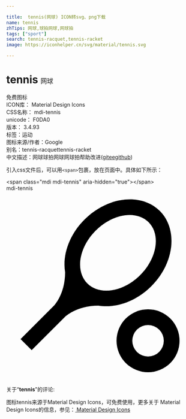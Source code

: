 ```yaml
---

title:  tennis(网球) ICON转svg、png下载
name: tennis
zhTips: 网球,球拍网球,网球拍
tags: ["sport"]
search: tennis-racquet,tennis-racket
image: https://iconhelper.cn/svg/material/tennis.svg

---
```


# tennis  <small style="font-size: 60%;font-weight: 100">网球</small>


<div class="detail-page">
<p>
<span><span class="badge-success badge">免费图标</span> </span>
<br/>
<span>
ICON库：
<span class="badge-secondary badge">Material Design Icons</span> 
</span>
<br/>
<span>
CSS名称：
<span class="badge-secondary badge">mdi-tennis</span> 
</span>
<br/>
<span>
unicode：
<span class="badge-secondary badge">F0DA0</span> 
<copy-btn content='F0DA0' btn-title=""></copy-btn>
<copy-btn :content='String.fromCodePoint(parseInt("F0DA0", 16))' btn-title="复制U"></copy-btn>
</span>
<br/>
<span>
版本：
<span class="badge-secondary badge">3.4.93</span> 
</span><br/><span>标签：<span class="badge-light badge"><router-link to="/tags/sport.html">运动</router-link></span></span>
<br/>
<span>图标来源/作者：<span class="badge-light badge">Google</span></span> 
<br/>
<span>别名：<span class="badge-light badge">tennis-racquet</span><span class="badge-light badge">tennis-racket</span></span><br/><span class="zh-detail">中文描述：<span class="badge-primary badge">网球</span><span class="badge-primary badge">球拍网球</span><span class="badge-primary badge">网球拍</span><span class="help-link"><span>帮助改进</span>(<a href="https://gitee.com/liuwave/icon-helper/edit/master/json/material/tennis.json" target="_blank" rel="noopener noreferrer">gitee</a><a href="https://github.com/liuwave/icon-helper/edit/master/json/material/tennis.json" target="_blank" rel="noopener noreferrer">github</a></span>)</span><br/>
</p>
</div>
<div class="alert alert-dark">
  <i class="mdi mdi-tennis mdi-48px"></i>
  <i class="mdi mdi-tennis mdi-36px"></i>
  <i class="mdi mdi-tennis mdi-24px"></i>
  <i class="mdi mdi-tennis mdi-18px"></i>
</div>
<div>
  <p>引入css文件后，可以用<code>&lt;span&gt;</code>包裹，放在页面中。具体如下所示：    
  </p>
  <div class="alert alert-primary" style="font-size: 14px">
    &lt;span class="mdi mdi-tennis" aria-hidden="true"&gt;&lt;/span&gt;
    <copy-btn content='<span class="mdi mdi-tennis" aria-hidden="true"></span>'></copy-btn>
  </div>
  <div class="alert alert-secondary">
    <i class="mdi mdi-tennis"
    style="font-size: 24px"
    aria-hidden="true"></i> mdi-tennis
    <copy-btn content="mdi-tennis" btn-title="复制图标名称"></copy-btn>
  </div>
</div>
<div id="svg" class="svg-wrap">
<svg xmlns="http://www.w3.org/2000/svg" viewBox="0 0 24 24"><path d="M18,15A4,4 0 0,1 22,19A4,4 0 0,1 18,23A4,4 0 0,1 14,19A4,4 0 0,1 18,15M18,17A2,2 0 0,0 16,19A2,2 0 0,0 18,21A2,2 0 0,0 20,19A2,2 0 0,0 18,17M6.05,14.54C6.05,14.54 7.46,13.12 7.47,10.3C7.11,8.11 7.97,5.54 9.94,3.58C12.87,0.65 17.14,0.17 19.5,2.5C21.83,4.86 21.35,9.13 18.42,12.06C16.46,14.03 13.89,14.89 11.7,14.53C8.88,14.54 7.46,15.95 7.46,15.95L3.22,20.19L1.81,18.78L6.05,14.54M18.07,3.93C16.5,2.37 13.5,2.84 11.35,5C9.21,7.14 8.73,10.15 10.29,11.71C11.86,13.27 14.86,12.79 17,10.65C19.16,8.5 19.63,5.5 18.07,3.93Z" /></svg>
</div>
<detail full-name='mdi-tennis'></detail>
<div class="icon-detail__container">
<p>关于“<b>tennis</b>”的评论:</p>
</div>
<Vssue title="关于“tennis”的评论" />    
<div><p>图标tennis来源于Material Design Icons，可免费使用，更多关于 Material Design Icons的信息，参见：<a target="_blank" href="https://iconhelper.cn/material.html"> Material Design Icons</a>
</p></div>
